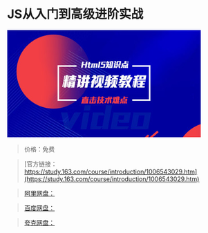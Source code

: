 # JS从入门到高级进阶实战

![img](../../../assets/study163/free/c68055747e364277bff8a8d371a24356.jpg)

> 价格：免费

> [官方链接：https://study.163.com/course/introduction/1006543029.htm](https://study.163.com/course/introduction/1006543029.htm)

> [阿里网盘：]()

> [百度网盘：]()

> [夸克网盘：]()
